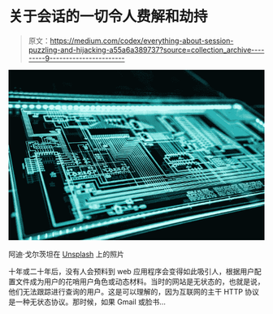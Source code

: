 # 关于会话的一切令人费解和劫持

> 原文：<https://medium.com/codex/everything-about-session-puzzling-and-hijacking-a55a6a389737?source=collection_archive---------9----------------------->

![](img/40370f99920093c55fc150a967f13c4b.png)

阿迪·戈尔茨坦在 [Unsplash](https://unsplash.com/@adigold1?utm_source=unsplash&utm_medium=referral&utm_content=creditCopyText) 上的照片

十年或二十年后，没有人会预料到 web 应用程序会变得如此吸引人，根据用户配置文件成为用户的花哨用户角色或动态材料。当时的网站是无状态的，也就是说，他们无法跟踪进行查询的用户。这是可以理解的，因为互联网的主干 HTTP 协议是一种无状态协议。那时候，如果 Gmail 或脸书…